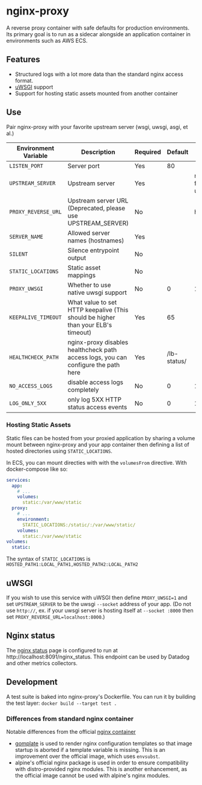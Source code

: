 # nginx-proxy

A reverse proxy container with safe defaults for production environments. Its
primary goal is to run as a sidecar alongside an application container in
environments such as AWS ECS.

## Features

- Structured logs with a lot more data than the standard nginx access format. 
- [uWSGI][] support
- Support for hosting static assets mounted from another container

## Use

Pair nginx-proxy with your favorite upstream server (wsgi, uwsgi, asgi, et al.)

| Environment Variable | Description | Required | Default | Example |
|----------------------|-------------|----------|---------|---------|
| `LISTEN_PORT` | Server port | Yes | 80 | |
| `UPSTREAM_SERVER` | Upstream server | Yes | | myapp:8080 fail_timeout=0, unix://mnt/server.sock |
| `PROXY_REVERSE_URL` | Upstream server URL (Deprecated, please use UPSTREAM_SERVER) | No | | http://myapp:8080 |
| `SERVER_NAME` | Allowed server names (hostnames) | Yes | | |
| `SILENT` | Silence entrypoint output | No | | |
| `STATIC_LOCATIONS` | Static asset mappings | No | | |
| `PROXY_UWSGI` | Whether to use native uwsgi support | No | 0 | 1 |
| `KEEPALIVE_TIMEOUT` | What value to set HTTP keepalive (This should be higher than your ELB's timeout) | Yes | 65 | |
| `HEALTHCHECK_PATH` | nginx-proxy disables healthcheck path access logs, you can configure the path here | Yes | /lb-status/ | |
| `NO_ACCESS_LOGS` | disable access logs completely | No | 0 | 1 |
| `LOG_ONLY_5XX` | only log 5XX HTTP status access events | No | 0 | 1 |

### Hosting Static Assets

Static files can be hosted from your proxied application by sharing a volume
mount between nginx-proxy and your app container then defining a list of
hosted directories using `STATIC_LOCATIONS`.

In ECS, you can mount directies with with the `volumesFrom` directive. With
docker-compose like so:

```yaml
services:
  app:
    # ...
    volumes:
      static:/var/www/static
  proxy:
    # ...
    environment:
      STATIC_LOCATIONS:/static/:/var/www/static/
    volumes:
      static:/var/www/static
volumes:
  static:
```

The syntax of `STATIC_LOCATIONS` is `HOSTED_PATH1:LOCAL_PATH1,HOSTED_PATH2:LOCAL_PATH2`

## uWSGI

If you wish to use this service with uWSGI then define `PROXY_UWSGI=1` and set
`UPSTREAM_SERVER` to be the uwsgi `--socket` address of your app. (Do not
use `http://`, ex. if your uwsgi server is hosting itself at `--socket :8000`
then set `PROXY_REVERSE_URL=localhost:8000`.)

## Nginx status

The [nginx status][] page is configured to run at
http://localhost:8091/nginx_status. This endpoint can be used by Datadog and
other metrics collectors.

## Development

A test suite is baked into nginx-proxy's Dockerfile. You can run it by building
the test layer: `docker build --target test .`

### Differences from standard nginx container

Notable differences from the official [nginx container][]

- [gomplate][] is used to render nginx configuration templates so that image startup
  is aborted if a template variable is missing. This is an improvement over the
  official image, which uses `envsubst`. 
- alpine's official nginx package is used in order to ensure compatibility with
  distro-provided nginx modules. This is another enhancement, as the official
  image cannot be used with alpine's nginx modules.

[nginx container]: https://hub.docker.com/_/nginx
[gomplate]: https://docs.gomplate.ca/
[uwsgi]: https://uwsgi-docs.readthedocs.io/en/latest/
[nginx status]: https://nginx.org/en/docs/http/ngx_http_stub_status_module.html
